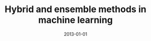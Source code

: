 ---
# Documentation: https://wowchemy.com/docs/managing-content/

title: Hybrid and ensemble methods in machine learning
subtitle: ''
summary: ''
authors:
- kazienko
- Edwin Lughofer
- Bogdan Trawiński
tags: []
categories: []
date: '2013-01-01'
lastmod: 2022-10-07T05:49:32Z
featured: false
draft: false

# Featured image
# To use, add an image named `featured.jpg/png` to your page's folder.
# Focal points: Smart, Center, TopLeft, Top, TopRight, Left, Right, BottomLeft, Bottom, BottomRight.
image:
  caption: ''
  focal_point: ''
  preview_only: false

# Projects (optional).
#   Associate this post with one or more of your projects.
#   Simply enter your project's folder or file name without extension.
#   E.g. `projects = ["internal-project"]` references `content/project/deep-learning/index.md`.
#   Otherwise, set `projects = []`.
projects: []
publishDate: '2022-10-07T05:49:31.459287Z'
publication_types:
- '0'
abstract: ''
publication: ''
links:
- name: URL
  url: http://www.jucs.org/jucs_19_4/hybrid_and_ensemble_methods/abstract.html
---